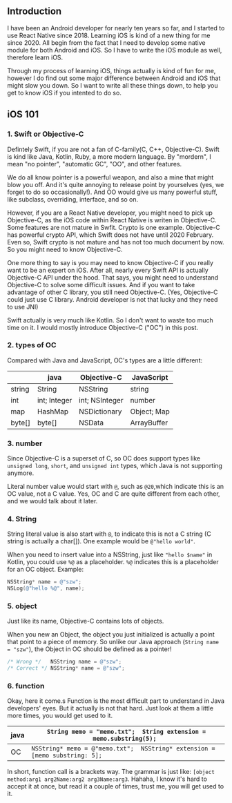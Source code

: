
## Introduction
I have been an Android developer for nearly ten years so far, and I started to use React Native since 2018. Learning iOS is kind of a new thing for me since 2020. All begin from the fact that I need to develop some native module for both Android and iOS. So I have to write the iOS module as well, therefore learn iOS.

Through my process of learning iOS, things actually is kind of fun for me, however I do find out some major difference between Android and iOS that might slow you down. So I want to write all these things down, to help you get to know iOS if you intented to do so.


## iOS 101
### 1. Swift or Objective-C
Defintely Swift, if you are not a fan of C-family(C, C++, Objective-C). Swift is kind like Java, Kotlin, Ruby, a more modern language. By "mordern", I mean "no pointer", "automatic GC", "OO", and other features. 

We do all know pointer is a powerful weapon, and also a mine that might blow you off. And it's quite annoying to release point by yourselves (yes, we forget to do so occasionally!). And OO would give us many powerful stuff, like subclass, overriding, interface, and so on. 

However, if you are a React Native developer, you might need to pick up Objective-C, as the iOS code within React Native is writen in Objective-C. Some features are not mature in Swfit. Crypto is one example. Objective-C has powerful crypto API, which Swift does not have until 2020 February. Even so, Swift crypto is not mature and has not too much document by now. So you might need to know Objective-C.

One more thing to say is you may need to know Objective-C if you really want to be an expert on iOS. After all, nearly every Swift API is actually Objective-C API under the hood. That says, you might need to understand Objective-C to solve some difficult issues. And if you want to take advantage of other C library, you still need Objective-C. (Yes, Objective-C could just use C library. Android developer is not that lucky and they need to use JNI)

Swift actually is very much like Kotlin. So I don't want to waste too much time on it. I would mostly introduce Objective-C ("OC") in  this post.

### 2. types of OC
Compared with Java and JavaScript, OC's types are a little different:

|        | java         | Objective-C    | JavaScript  |
|--------|--------------|----------------|-------------|
| string | String       | NSString       | string      |
| int    | int; Integer | int; NSInteger | number      |
| map    | HashMap      | NSDictionary   | Object; Map |
| byte[] | byte[]       | NSData         | ArrayBuffer |


### 3. number
Since Objective-C is a superset of C, so OC does support types like `unsigned long`, `short`, and `unsigned int` types, which Java is not supporting anymore.

Literal number value would start with `@`, such as `@20`,which indicate this is an OC value, not a C value. Yes, OC and C are quite different from each other, and we would talk about it later.

### 4. String
String literal value is also start with `@`, to indicate this is not a C string (C string is actually a char[]). One example would be `@"hello world"`.

When you need to insert value into a NSString, just like `"hello $name"` in Kotlin, you could use `%@` as a placeholder.  `%@` indicates this is a placeholder for an OC object. 
Example:

```Objective-C
NSString* name = @"szw";
NSLog(@"hello %@", name);
```

### 5. object
Just like its name, Objective-C contains lots of objects. 

When you new an Object, the object you just initialized is actually a point that point to a piece of memory. So unlike our Java approach (`String name = "szw"`), the Object in OC should be defined as a pointer!

```Objective-C
/* Wrong */   NSString name = @"szw";
/* Correct */ NSString* name = @"szw";
```

### 6. function
Okay, here it come.s Function is the most difficult part to understand in Java developers' eyes. But it actually is not that hard. Just look at them a little more times, you would get used to it. 

| java | `String memo = "memo.txt";  String extension = memo.substring(5); `         |
|------|-----------------------------------------------------------------------------|
| OC   | `NSString* memo = @"memo.txt";  NSString* extension = [memo substring: 5];` |

In short, function call is a brackets way. The grammar is just like:
`[object method:arg1 arg2Name:arg2 arg3Name:arg3`. Hahaha, I know it's hard to accept it at once, but read it a couple of times, trust me, you will get used to it. 

